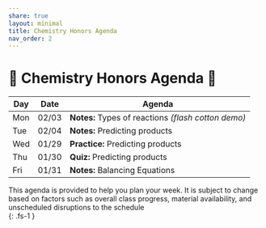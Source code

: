 ```yaml
---
share: true
layout: minimal
title: Chemistry Honors Agenda
nav_order: 2
---
```

# 🧪 Chemistry Honors Agenda 🥽  
  
| Day | Date  | Agenda                                              |  
| --- | ----- | --------------------------------------------------- |  
| Mon | 02/03 | **Notes:** Types of reactions *(flash cotton demo)* |  
| Tue | 02/04 | **Notes:** Predicting products                      |  
| Wed | 01/29 | **Practice:** Predicting products                   |  
| Thu | 01/30 | **Quiz:** Predicting products                       |  
| Fri | 01/31 | **Notes:** Balancing Equations                      |  
  
This agenda is provided to help you plan your week. It is subject to change based on factors such as overall class progress, material availability, and unscheduled disruptions to the schedule  
{: .fs-1 }  
  
